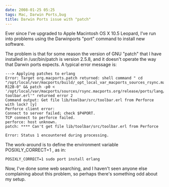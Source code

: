 ```yaml
---
date: 2008-01-25 05:25
tags: Mac, Darwin Ports,bug
title: Darwin Ports issue with "patch"
---
```


Ever since I've upgraded to Apple Macintosh OS X 10.5 Leopard, I've run into
problems using the Darwinports "port" command to install new software.

The problem is that for some reason the version of GNU "patch" that I have
installed in /usr/bin/patch is version 2.5.8, and it doesn't operate the way
that Darwin ports expects. A typical error message is:

```
---> Applying patches to erlang
Error: Target org.macports.patch returned: shell command " cd "/opt/local/var/macports/build/_opt_local_var_macports_sources_rsync.macports.org_release_ports_lang_erlang/work/erlang-R12B-0" && patch -p0 < '/opt/local/var/macports/sources/rsync.macports.org/release/ports/lang/erlang/files/patch-toolbar.erl'" returned error 2
Command output: Get file lib/toolbar/src/toolbar.erl from Perforce with lock? [y]
Perforce client error:
Connect to server failed; check $P4PORT.
TCP connect to perforce failed.
perforce: host unknown.
patch: **** Can't get file lib/toolbar/src/toolbar.erl from Perforce

Error: Status 1 encountered during processing.
```

The work-around is to define the environment variable
POSIXLY_CORRECT=1 , as in:

```
POSIXLY_CORRECT=1 sudo port install erlang
```

Now, I've done some web searching, and I haven't seen anyone else complaining
about this problem, so perhaps there's something odd about my setup.
